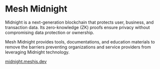 # Mesh Midnight

Midnight is a next-generation blockchain that protects user, business, and transaction data. Its zero-knowledge (ZK) proofs ensure privacy without compromising data protection or ownership.

Mesh Midnight provides tools, documentations, and education materials to remove the barriers preventing organizations and service providers from leveraging Midnight technology.

[midnight.meshjs.dev](https://midnight.meshjs.dev/)
